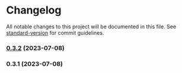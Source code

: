 # Changelog

All notable changes to this project will be documented in this file. See [standard-version](https://github.com/conventional-changelog/standard-version) for commit guidelines.

### [0.3.2](https://github.com/umtdlgc/version-control/compare/v0.3.1...v0.3.2) (2023-07-08)

### 0.3.1 (2023-07-08)
